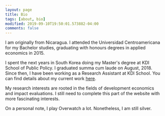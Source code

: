 ```yaml
---
layout: page
title: Bio
tags: [about, bio]
modified: 2019-09-10T19:50:01.573882-04:00
comments: false
---
```


I am originally from Nicaragua. I attended the Universidad Centroamericana for my Bachelor studies, graduating with honours degrees in applied economics in 2015.

I spent the next years in South Korea doing my Master's degree at KDI School of Public Policy. I graduated summa cum laude on August, 2018. Since then, I have been working as a Research Assistant at KDI School. You can find details about my current work [here](/research).

My research interests are rooted in the fields of development economics and impact evaluations. I still need to complete this part of the website with more fascinating interests.

On a personal note, I play Overwatch a lot. Nonetheless, I am still silver.
